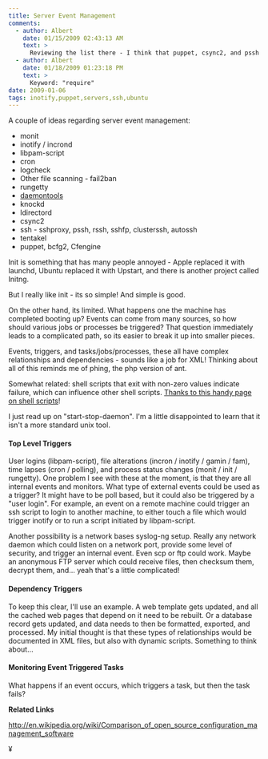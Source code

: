 ```yaml
---
title: Server Event Management
comments:
  - author: Albert
    date: 01/15/2009 02:43:13 AM
    text: >
      Reviewing the list there - I think that puppet, csync2, and pssh will be helpful to me in general.
  - author: Albert
    date: 01/18/2009 01:23:18 PM
    text: >
      Keyword: "require"
date: 2009-01-06
tags: inotify,puppet,servers,ssh,ubuntu
---
```

A couple of ideas regarding server event management:

* monit
* inotify / incrond
* libpam-script
* cron
* logcheck
* Other file scanning - fail2ban
* rungetty
* <a href="http://www.docunext.com/">daemontools</a>
* knockd
* ldirectord
* csync2
* ssh - sshproxy, pssh, rssh, sshfp, clusterssh, autossh
* tentakel
* puppet, bcfg2, Cfengine

Init is something that has many people annoyed - Apple replaced it with launchd, Ubuntu replaced it with Upstart, and there is another project called Initng.

But I really like init - its so simple! And simple is good.

On the other hand, its limited. What happens one the machine has completed booting up? Events can come from many sources, so how should various jobs or processes be triggered? That question immediately leads to a complicated path, so its easier to break it up into smaller pieces.

Events, triggers, and tasks/jobs/processes, these all have complex relationships and dependencies - sounds like a job for XML! Thinking about all of this reminds me of phing, the php version of ant.

Somewhat related: shell scripts that exit with non-zero values indicate failure, which can influence other shell scripts. <a href="http://www.hsrl.rutgers.edu/ug/shell_help.html">Thanks to this handy page on shell scripts</a>!

I just read up on "start-stop-daemon". I'm a little disappointed to learn that it isn't a more standard unix tool.

#### Top Level Triggers

User logins (libpam-script), file alterations (incron / inotify / gamin / fam), time lapses (cron / polling), and process status changes (monit / init / rungetty). One problem I see with these at the moment, is that they are all internal events and monitors. What type of external events could be used as a trigger? It might have to be poll based, but it could also be triggered by a "user login". For example, an event on a remote machine could trigger an ssh script to login to another machine, to either touch a file which would trigger inotify or to run a script initiated by libpam-script.

Another possibility is a network bases syslog-ng setup. Really any network daemon which could listen on a network port, provide some level of security, and trigger an internal event. Even scp or ftp could work. Maybe an anonymous FTP server which could receive files, then checksum them, decrypt them, and... yeah that's a little complicated!

#### Dependency Triggers

To keep this clear, I'll use an example. A web template gets updated, and all the cached web pages that depend on it need to be rebuilt. Or a database record gets updated, and data needs to then be formatted, exported, and processed. My initial thought is that these types of relationships would be documented in XML files, but also with dynamic scripts. Something to think about...

#### Monitoring Event Triggered Tasks

What happens if an event occurs, which triggers a task, but then the task fails?

<strong>Related Links</strong>

<a href="http://en.wikipedia.org/wiki/Comparison_of_open_source_configuration_management_software">http://en.wikipedia.org/wiki/Comparison_of_open_source_configuration_management_software</a>

¥

